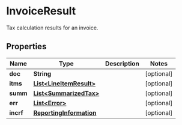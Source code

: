 

# InvoiceResult

Tax calculation results for an invoice.
## Properties

Name | Type | Description | Notes
------------ | ------------- | ------------- | -------------
**doc** | **String** |  |  [optional]
**itms** | [**List&lt;LineItemResult&gt;**](LineItemResult.md) |  |  [optional]
**summ** | [**List&lt;SummarizedTax&gt;**](SummarizedTax.md) |  |  [optional]
**err** | [**List&lt;Error&gt;**](Error.md) |  |  [optional]
**incrf** | [**ReportingInformation**](ReportingInformation.md) |  |  [optional]



